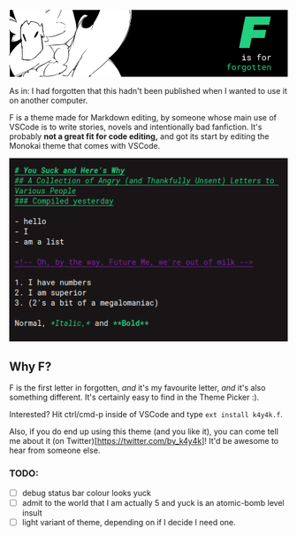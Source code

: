 ![F... is for forgotten.](img/a.png)

As in: I had forgotten that this hadn't been published when I wanted to use it on another computer.

F is a theme made for Markdown editing, by someone whose main use of VSCode is to write stories, novels and intentionally bad fanfiction. It's probably **not a great fit for code editing,** and got its start by editing the Monokai theme that comes with VSCode.

![An example of the 6 different things I made this theme to do:](img/example.png)

## Why F?
F is the first letter in forgotten, *and* it's my favourite letter, *and* it's also something different. It's certainly easy to find in the Theme Picker :). 

Interested? Hit ctrl/cmd-p inside of VSCode and type `ext install k4y4k.f`.

Also, if you do end up using this theme (and you like it), you can come tell me about it (on Twitter)[https://twitter.com/by_k4y4k]! It'd be awesome to hear from someone else.

### TODO:
- [ ] debug status bar colour looks yuck
- [ ] admit to the world that I am actually 5 and yuck is an atomic-bomb level insult
- [ ] light variant of theme, depending on if I decide I need one.
